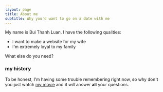 ```yaml
---
layout: page
title: About me
subtitle: Why you'd want to go on a date with me
---
```


My name is Bui Thanh Luan. I have the following qualities:

- I want to make a website for my wife
- I'm extremely loyal to my family

What else do you need?

### my history

To be honest, I'm having some trouble remembering right now, so why don't you just watch [my movie](http://en.wikipedia.org/wiki/The_Princess_Bride_%28film%29) and it will answer **all** your questions.
